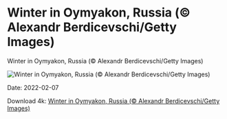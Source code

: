 # Winter in Oymyakon, Russia (© Alexandr Berdicevschi/Getty Images)

Winter in Oymyakon, Russia (© Alexandr Berdicevschi/Getty Images)

![Winter in Oymyakon, Russia (© Alexandr Berdicevschi/Getty Images)](https://bing.com/th?id=OHR.Oymyakon_EN-US2605911531_UHD.jpg&w=1024&h=576)

Date: 2022-02-07

Download 4k: [Winter in Oymyakon, Russia (© Alexandr Berdicevschi/Getty Images)](https://bing.com/th?id=OHR.Oymyakon_EN-US2605911531_UHD.jpg)

